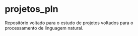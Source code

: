 # projetos_pln
Repositório voltado para o estudo de projetos voltados para o processamento de linguagem natural. 
